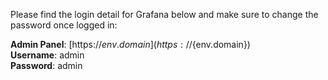 Please find the login detail for Grafana below and make sure to change the password once logged in:

**Admin Panel**: [https://${env.domain}](https://${env.domain})  
**Username**: admin  
**Password**: admin 


